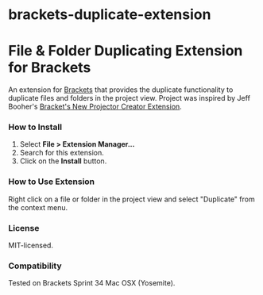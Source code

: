 brackets-duplicate-extension
============================

# File & Folder Duplicating Extension for Brackets
An extension for [Brackets](https://github.com/adobe/brackets/) that provides the duplicate functionality to duplicate files and folders in the project view. Project was inspired by Jeff Booher's [Bracket's New Projector Creator Extension](https://github.com/JeffryBooher/brackets-newproject-extension).

### How to Install
1. Select **File > Extension Manager...**
2. Search for this extension.
3. Click on the **Install** button.

### How to Use Extension
Right click on a file or folder in the project view and select "Duplicate" from the context menu.

### License
MIT-licensed.

### Compatibility
Tested on Brackets Sprint 34 Mac OSX (Yosemite).
